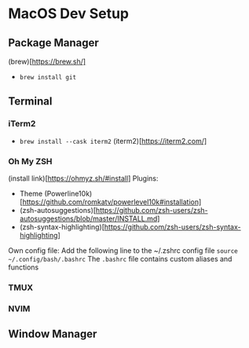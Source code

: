 # MacOS Dev Setup

## Package Manager
(brew)[https://brew.sh/]

- `brew install git`

## Terminal
### iTerm2
- `brew install --cask iterm2`
(iterm2)[https://iterm2.com/]

### Oh My ZSH
(install link)[https://ohmyz.sh/#install]
Plugins:
- Theme (Powerline10k)[https://github.com/romkatv/powerlevel10k#installation]
- (zsh-autosuggestions)[https://github.com/zsh-users/zsh-autosuggestions/blob/master/INSTALL.md]
- (zsh-syntax-highlighting)[https://github.com/zsh-users/zsh-syntax-highlighting]

Own config file:
Add the following line to the ~/.zshrc config file `source ~/.config/bash/.bashrc`
The `.bashrc` file contains custom aliases and functions 

### TMUX

### NVIM

## Window Manager


